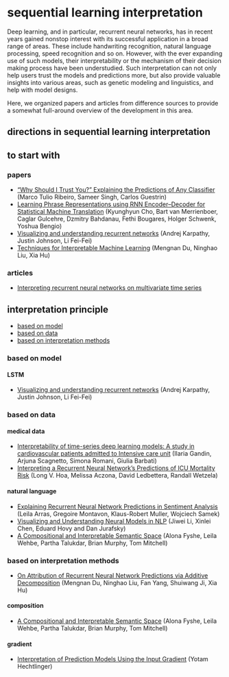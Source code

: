# sequential learning interpretation
Deep learning, and in particular, recurrent neural networks, has in recent years gained nonstop interest with its successful application in a broad range of areas. These include handwriting recognition, natural language processing, speed recognition and so on. However, with the ever expanding use of such models, their interpretability or the mechanism of their decision making process have been understudied. Such interpretation can not only help users trust the models and predictions more, but also provide valuable insights into various areas, such as genetic modeling and linguistics, and help with model designs.

Here, we organized papers and articles from difference sources to provide a somewhat full-around overview of the development in this area.

## directions in sequential learning interpretation


## to start with
### papers
- [“Why Should I Trust You?” Explaining the Predictions of Any Classifier](https://arxiv.org/pdf/1602.04938.pdf?ref=morioh.com) (Marco Tulio Ribeiro, Sameer Singh, Carlos Guestrin)
- [Learning Phrase Representations using RNN Encoder–Decoder for Statistical Machine Translation](https://arxiv.org/pdf/1406.1078.pdf?ref=https://codemonkey.link) (Kyunghyun Cho, Bart van Merrienboer, Caglar Gulcehre, Dzmitry Bahdanau, Fethi Bougares, Holger Schwenk, Yoshua Bengio)
- [Visualizing and understanding recurrent networks](https://arxiv.org/pdf/1506.02078.pdf?ref=https://codemonkey.link) (Andrej Karpathy, Justin Johnson, Li Fei-Fei)
- [Techniques for Interpretable Machine Learning](https://arxiv.org/pdf/1808.00033.pdf) (Mengnan Du, Ninghao Liu, Xia Hu)


### articles
- [Interpreting recurrent neural networks on multivariate time series](https://towardsdatascience.com/interpreting-recurrent-neural-networks-on-multivariate-time-series-ebec0edb8f5a)


## interpretation principle
- [based on model](#based-on-model)
- [based on data](#based-on-data)
- [based on interpretation methods](#based-on-interpretation-methods)



### based on model
#### LSTM
- [Visualizing and understanding recurrent networks](https://arxiv.org/pdf/1506.02078.pdf?ref=https://codemonkey.link) (Andrej Karpathy, Justin Johnson, Li Fei-Fei)


### based on data
#### medical data
- [Interpretability of time-series deep learning models: A study in cardiovascular patients admitted to Intensive care unit](https://www.sciencedirect.com/science/article/pii/S1532046421002057) (Ilaria Gandin, Arjuna Scagnetto, Simona Romani, Giulia Barbati)
- [Interpreting a Recurrent Neural Network’s Predictions of ICU Mortality Risk](https://arxiv.org/pdf/1905.09865.pdf) (Long V. Hoa, Melissa Aczona, David Ledbettera, Randall Wetzela)


#### natural language
- [Explaining Recurrent Neural Network Predictions in Sentiment Analysis](https://arxiv.org/pdf/1706.07206.pdf) (Leila Arras, Gregoire Montavon, Klaus-Robert Muller, Wojciech Samek)
- [Visualizing and Understanding Neural Models in NLP](https://arxiv.org/pdf/1506.01066.pdf) (Jiwei Li, Xinlei Chen, Eduard Hovy and Dan Jurafsky)
- [A Compositional and Interpretable Semantic Space](https://aclanthology.org/N15-1004.pdf) (Alona Fyshe, Leila Wehbe, Partha Talukdar, Brian Murphy, Tom Mitchell)


### based on interpretation methods
- [On Attribution of Recurrent Neural Network Predictions via Additive Decomposition](https://arxiv.org/pdf/1903.11245.pdf) (Mengnan Du, Ninghao Liu, Fan Yang, Shuiwang Ji, Xia Hu)


#### composition
- [A Compositional and Interpretable Semantic Space](https://aclanthology.org/N15-1004.pdf) (Alona Fyshe, Leila Wehbe, Partha Talukdar, Brian Murphy, Tom Mitchell)


#### gradient
- [Interpretation of Prediction Models Using the Input Gradient](https://arxiv.org/pdf/1611.07634.pdf?ref=https://githubhelp.com) (Yotam Hechtlinger)



